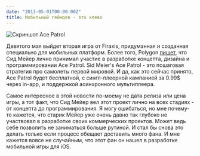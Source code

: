 ```yaml
---
date: "2013-05-01T00:00:00Z"
title: Мобильный геймдев - это клево
---
```


![Скриншот Ace Patrol](/img/posts/ace-patrol.jpg) 

Девятого мая выйдет вторая игра от Firaxis, придуманная и созданная специально для мобильных платформ. Более того, Polygon [пишет](http://www.polygon.com/2013/5/1/4287666/sid-meiers-ace-patrol-comes-to-ios-devices-may-9), что Сид Мейер лично принимал участие в разработке концепта, дизайна и программировании Ace Patrol. Sid Meier's Ace Patrol - это пошаговая стратегия про самолеты первой мировой. И да, как это сейчас принято, Ace Patrol будет бесплатной, с сингл-плеерной кампанией за 0.99$ через in-app, и поддержкой асинхронного мультиплеера.

Самое интересное в этой новости по-моему не дата релиза или цена игры, а тот факт, что Сид Мейер вел этот проект лично на всех стадиях - от концепта до программирования. Я могу ошибаться, но мне почему-то кажется, что старик Мейер уже очень давно так глубоко не участвовал в разработке своих коммерческих проектов. Может ведь себе позволить не заниматься больше рутиной. И стал бы снова это делать только если процесс обещает доставить много фана. И мне кажется вовсе не случайным, что этот фан он нашел в разработке мобильной игры для iOS.